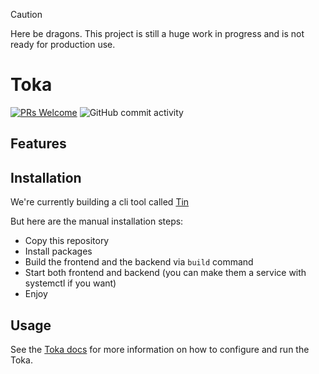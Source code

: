 > [!CAUTION]
> Here be dragons. This project is still a huge work in progress and is not ready for production use.

# Toka
[![PRs Welcome](https://img.shields.io/badge/PRs-welcome-brightgreen.svg?style=flat-square)](https://makeapullrequest.com)
![GitHub commit activity](https://img.shields.io/github/commit-activity/w/TokaPass/Nexus)

## Features


## Installation
We're currently building a cli tool called [Tin](https://github.com/TokaPass/tin)

But here are the manual installation steps:
- Copy this repository
- Install packages
- Build the frontend and the backend via `build` command
- Start both frontend and backend (you can make them a service with systemctl if you want)
- Enjoy

## Usage
See the [Toka docs](https://github.com/TokaPass/docs) for more information on how to configure and run the Toka.